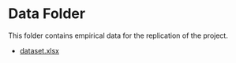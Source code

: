 # Data Folder

This folder contains empirical data for the replication of the project.

- [dataset.xlsx](dataset.xlsx)
